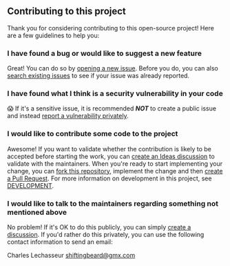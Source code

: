 ## Contributing to this project

Thank you for considering contributing to this open-source project! Here are a few guidelines to help you:

### I have found a bug or would like to suggest a new feature

Great! You can do so by [opening a new issue](https://github.com/clechasseur/rust-template/issues/new/choose).
Before you do, you can also [search existing issues](https://github.com/clechasseur/rust-template/issues) to see if your issue was already reported.

### I have found what I think is a security vulnerability in your code

😱 If it's a sensitive issue, it is recommended **_NOT_** to create a public issue and instead [report a vulnerability privately](https://github.com/clechasseur/rust-template/security/advisories/new).

### I would like to contribute some code to the project

Awesome! If you want to validate whether the contribution is likely to be accepted before starting the work, you can [create an Ideas discussion](https://github.com/clechasseur/rust-template/discussions/new?category=ideas) to validate with the maintainers.
When you're ready to start implementing your change, you can [fork this repository](https://github.com/clechasseur/rust-template/fork), implement the change and then [create a Pull Request](https://github.com/clechasseur/rust-template/compare).
For more information on development in this project, see [DEVELOPMENT](DEVELOPMENT.md).

### I would like to talk to the maintainers regarding something not mentioned above

No problem! If it's OK to do this publicly, you can simply [create a discussion](https://github.com/clechasseur/rust-template/discussions/new/choose).
If you'd rather do this privately, you can use the following contact information to send an email:

Charles Lechasseur <shiftingbeard@gmx.com>
